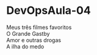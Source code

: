 # DevOpsAula-04
Meus três filmes favoritos<br>
O Grande Gastby<br>
Amor e outras drogas<br>
A ilha do medo<br>
